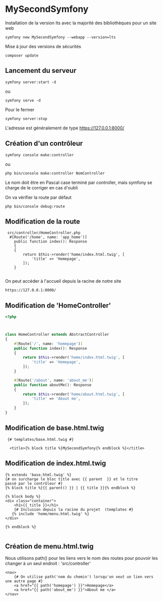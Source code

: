 # MySecondSymfony

Installation de la version lts avec la majorité des bibliothèques pour un site web

```symfony new MySecondSymfony --webapp --version=lts```

Mise à jour des versions de sécurités

```composer update ```

## Lancement du serveur

```symfony server:start -d```

ou

``symfony serve -d ``

Pour le fermer

``symfony server:stop``

L'adresse est généralement de type  https://127.0.0.1:8000/

## Création d'un contrôleur

``symfony console make:controller``

ou

``php bin/console make:controller NomController``

Le nom doit être en Pascal case terminé par controller, mais symfony se charge de 
le corriger en cas d'oubli
                                             
 
On va vérifier la route par défaut

``php bin/console debug:route``

## Modification de la route

```
 src/controller/HomeController.php
  #[Route('/home', name: 'app_home')]
    public function index(): Response
    {
    {
        return $this->render('home/index.html.twig', [
            'title' => 'Homepage',
        ]);
    }
 
```

On peut accéder à l'accueil depuis la racine de notre site

``https://127.0.0.1:8000/``

## Modification de 'HomeController'
```php
<?php



class HomeController extends AbstractController
{
    #[Route('/', name: 'homepage')]
    public function index(): Response
    {
        return $this->render('home/index.html.twig', [
            'title' => 'Homepage',
        ]);
    }

    #[Route('/about', name: 'about_me')]
    public function aboutMe(): Response
    {
        return $this->render('home/about.html.twig', [
            'title' => 'About me',
        ]);
    }
}

````

## Modification de base.html.twig

```twig
 {# templates/base.html.twig #}
 
  <title>{% block title %}MySecondSymfony{% endblock %}</title>
```

## Modification de index.html.twig

```twig
{% extends 'base.html.twig' %}
{# on surcharge le bloc title avec {{ parent  }} et le titre
passé par le contrôleur #}
{% block title %}{{ parent() }} | {{ title }}{% endblock %}

{% block body %}
<div class="container">
    <h1>{{ title }}</h1>
    {# Inclusion depuis la racine du projet  (templates #}
   {% include 'home/menu.html.twig' %}
</div>

{% endblock %}


```

## Création de menu.html.twig

Nous utilisons path() pour les liens vers le nom des routes pour pouvoir les changer à 
un seul endroit : 'src/controller'

```twig
<nav>
    {# On utilise path('nom du chemin') lorsqu'on veut un lien vers une autre page #}
    <a href="{{ path('homepage') }}">Homepage</a>
    <a href="{{ path('about_me') }}">About me </a>
</nav>
```


